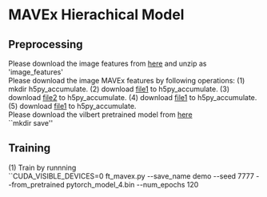 # MAVEx Hierachical Model

## Preprocessing
Please download the image features from [here](https://mavex.s3.us-east-2.amazonaws.com/new_image_features.zip) and unzip as 'image_features' <br>
Please download the image MAVEx features by following operations:
(1) mkdir h5py_accumulate.
(2) download [file1](https://mavex.s3.us-east-2.amazonaws.com/h5py_accumulate/image_features/image_train_qid_ans2idx.pkl) to h5py_accumulate.
(3) download [file2](https://mavex.s3.us-east-2.amazonaws.com/h5py_accumulate/image_features/image_train.hdf5) to h5py_accumulate.
(4) download [file1](https://mavex.s3.us-east-2.amazonaws.com/h5py_accumulate/image_features/image_val_qid_ans2idx.pkl) to h5py_accumulate.
(5) download [file1](https://mavex.s3.us-east-2.amazonaws.com/h5py_accumulate/image_features/image_val.hdf5) to h5py_accumulate.  <br>
Please download the vilbert pretrained model from [here](https://mavex.s3.us-east-2.amazonaws.com/pytorch_model_4.bin)<br>
``mkdir save''<br>

## Training
(1) Train by runnning <br>
``CUDA_VISIBLE_DEVICES=0 ft_mavex.py --save_name demo --seed 7777 --from_pretrained pytorch_model_4.bin --num_epochs 120